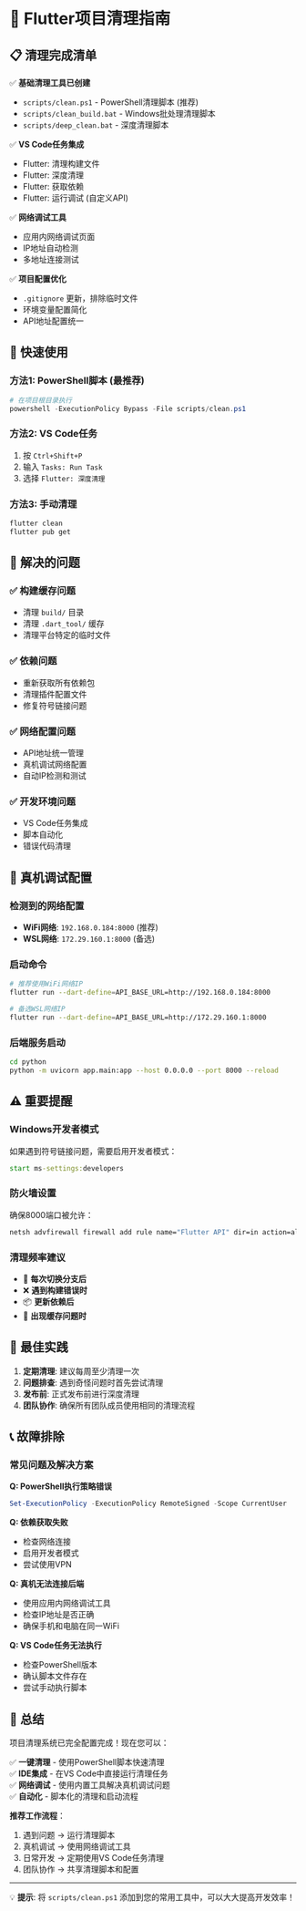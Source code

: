 # 🧹 Flutter项目清理指南

## 📋 清理完成清单

✅ **基础清理工具已创建**
- `scripts/clean.ps1` - PowerShell清理脚本 (推荐)
- `scripts/clean_build.bat` - Windows批处理清理脚本
- `scripts/deep_clean.bat` - 深度清理脚本

✅ **VS Code任务集成**
- Flutter: 清理构建文件
- Flutter: 深度清理
- Flutter: 获取依赖
- Flutter: 运行调试 (自定义API)

✅ **网络调试工具**
- 应用内网络调试页面
- IP地址自动检测
- 多地址连接测试

✅ **项目配置优化**
- `.gitignore` 更新，排除临时文件
- 环境变量配置简化
- API地址配置统一

## 🚀 快速使用

### 方法1: PowerShell脚本 (最推荐)
```powershell
# 在项目根目录执行
powershell -ExecutionPolicy Bypass -File scripts/clean.ps1
```

### 方法2: VS Code任务
1. 按 `Ctrl+Shift+P`
2. 输入 `Tasks: Run Task`
3. 选择 `Flutter: 深度清理`

### 方法3: 手动清理
```cmd
flutter clean
flutter pub get
```

## 🔧 解决的问题

### ✅ 构建缓存问题
- 清理 `build/` 目录
- 清理 `.dart_tool/` 缓存
- 清理平台特定的临时文件

### ✅ 依赖问题
- 重新获取所有依赖包
- 清理插件配置文件
- 修复符号链接问题

### ✅ 网络配置问题
- API地址统一管理
- 真机调试网络配置
- 自动IP检测和测试

### ✅ 开发环境问题
- VS Code任务集成
- 脚本自动化
- 错误代码清理

## 📱 真机调试配置

### 检测到的网络配置
- **WiFi网络**: `192.168.0.184:8000` (推荐)
- **WSL网络**: `172.29.160.1:8000` (备选)

### 启动命令
```bash
# 推荐使用WiFi网络IP
flutter run --dart-define=API_BASE_URL=http://192.168.0.184:8000

# 备选WSL网络IP
flutter run --dart-define=API_BASE_URL=http://172.29.160.1:8000
```

### 后端服务启动
```bash
cd python
python -m uvicorn app.main:app --host 0.0.0.0 --port 8000 --reload
```

## ⚠️ 重要提醒

### Windows开发者模式
如果遇到符号链接问题，需要启用开发者模式：
```cmd
start ms-settings:developers
```

### 防火墙设置
确保8000端口被允许：
```cmd
netsh advfirewall firewall add rule name="Flutter API" dir=in action=allow protocol=TCP localport=8000
```

### 清理频率建议
- 🔄 **每次切换分支后**
- ❌ **遇到构建错误时**
- 📦 **更新依赖后**
- 🐛 **出现缓存问题时**

## 🎯 最佳实践

1. **定期清理**: 建议每周至少清理一次
2. **问题排查**: 遇到奇怪问题时首先尝试清理
3. **发布前**: 正式发布前进行深度清理
4. **团队协作**: 确保所有团队成员使用相同的清理流程

## 📞 故障排除

### 常见问题及解决方案

**Q: PowerShell执行策略错误**
```powershell
Set-ExecutionPolicy -ExecutionPolicy RemoteSigned -Scope CurrentUser
```

**Q: 依赖获取失败**
- 检查网络连接
- 启用开发者模式
- 尝试使用VPN

**Q: 真机无法连接后端**
- 使用应用内网络调试工具
- 检查IP地址是否正确
- 确保手机和电脑在同一WiFi

**Q: VS Code任务无法执行**
- 检查PowerShell版本
- 确认脚本文件存在
- 尝试手动执行脚本

## 🎉 总结

项目清理系统已完全配置完成！现在您可以：

✅ **一键清理** - 使用PowerShell脚本快速清理  
✅ **IDE集成** - 在VS Code中直接运行清理任务  
✅ **网络调试** - 使用内置工具解决真机调试问题  
✅ **自动化** - 脚本化的清理和启动流程  

**推荐工作流程**：
1. 遇到问题 → 运行清理脚本
2. 真机调试 → 使用网络调试工具
3. 日常开发 → 定期使用VS Code任务清理
4. 团队协作 → 共享清理脚本和配置

---

💡 **提示**: 将 `scripts/clean.ps1` 添加到您的常用工具中，可以大大提高开发效率！
